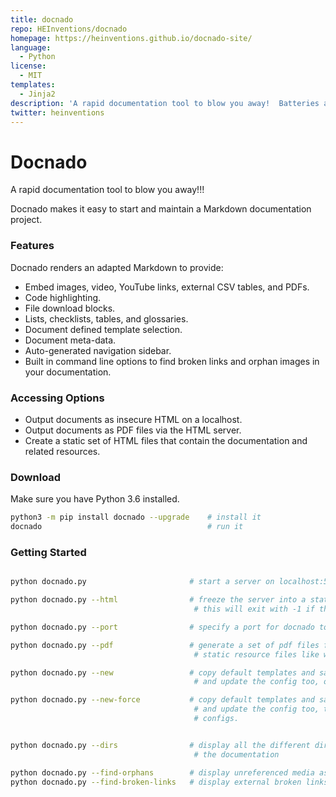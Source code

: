 ```yaml
---
title: docnado
repo: HEInventions/docnado
homepage: https://heinventions.github.io/docnado-site/
language:
  - Python
license:
  - MIT
templates:
  - Jinja2
description: 'A rapid documentation tool to blow you away!  Batteries and style included; you just need to type. '
twitter: heinventions
---
```


# Docnado

A rapid documentation tool to blow you away!!!

Docnado makes it easy to start and maintain a Markdown documentation project.

### Features

Docnado renders an adapted Markdown to provide:

* Embed images, video, YouTube links, external CSV tables, and PDFs.
* Code highlighting.
* File download blocks.
* Lists, checklists, tables, and glossaries.
* Document defined template selection.
* Document meta-data.
* Auto-generated navigation sidebar.
* Built in command line options to find broken links and orphan images in your documentation.

### Accessing Options

* Output documents as insecure HTML on a localhost.
* Output documents as PDF files via the HTML server.
* Create a static set of HTML files that contain the documentation and related resources.

### Download

Make sure you have Python 3.6 installed.

```sh
python3 -m pip install docnado --upgrade	# install it
docnado										# run it 
```

### Getting Started

```sh

python docnado.py                       # start a server on localhost:5000

python docnado.py --html                # freeze the server into a static site as a set of HTML files
                                         # this will exit with -1 if there was a problem parsing any file

python docnado.py --port                # specify a port for docnado to accept requests on

python docnado.py --pdf                 # generate a set of pdf files for each .md file - won't pull through
                                         # static resource files like with the --html command

python docnado.py --new                 # copy default templates and sample docs into the working directory
                                         # and update the config too, only if they don't already exist

python docnado.py --new-force           # copy default templates and sample docs into the working directory
                                         # and update the config too, this will overwrite any existing docs or
                                         # configs.


python docnado.py --dirs                # display all the different directories docnado will use to generate
                                         # the documentation

python docnado.py --find-orphans        # display unreferenced media assets in the documentation
python docnado.py --find-broken-links   # display external broken links in the documentation
```